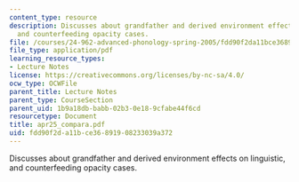 ```yaml
---
content_type: resource
description: Discusses about grandfather and derived environment effects on linguistic,
  and counterfeeding opacity cases.
file: /courses/24-962-advanced-phonology-spring-2005/fdd90f2da11bce36891908233039a372_apr25_compara.pdf
file_type: application/pdf
learning_resource_types:
- Lecture Notes
license: https://creativecommons.org/licenses/by-nc-sa/4.0/
ocw_type: OCWFile
parent_title: Lecture Notes
parent_type: CourseSection
parent_uid: 1b9a18db-babb-02b3-0e18-9cfabe44f6cd
resourcetype: Document
title: apr25_compara.pdf
uid: fdd90f2d-a11b-ce36-8919-08233039a372
---
```

Discusses about grandfather and derived environment effects on linguistic, and counterfeeding opacity cases.